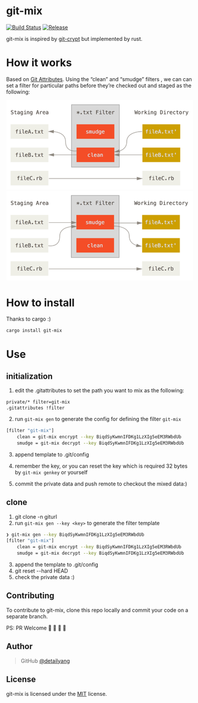 # git-mix
[![Build Status](https://travis-ci.org/detailyang/git-mix.svg?branch=master)](https://travis-ci.org/detailyang/git-mix)
[![Release](https://img.shields.io/crates/v/git-mix.svg)](https://crates.io/crates/git-mix)

git-mix is inspired by [git-crypt](https://github.com/AGWA/git-crypt) but implemented by rust.

# How it works
Based on [Git Attributes](https://git-scm.com/book/en/v2/Customizing-Git-Git-Attributes). Using the “clean” and “smudge” filters
, we can can set a filter for particular paths before they’re checked out and staged as the following:

![clean](/docs/clean.png)
![smudge](/docs/smudge.png)

# How to install
Thanks to cargo :)
```bash
cargo install git-mix
```

# Use

## initialization

1. edit the .gitattributes to set the path you want to mix as the following:

```bsah
private/* filter=git-mix
.gitattributes !filter
```

2. run `git-mix gen` to generate the config for defining the filter `git-mix`

```bash
[filter "git-mix"]
    clean = git-mix encrypt --key BiqdSyKwmnIFDKg1LzXIg5eEM3RWbdUb
    smudge = git-mix decrypt --key BiqdSyKwmnIFDKg1LzXIg5eEM3RWbdUb
```

3. append template to  .git/config

4. remember the key, or you can reset the key which is required 32 bytes by `git-mix genkey` or yourself

5. commit the private data and push remote to checkout the mixed data:)

## clone

1. git clone -n giturl
2. run `git-mix gen --key <key>` to generate the filter template
```bash
❯ git-mix gen --key BiqdSyKwmnIFDKg1LzXIg5eEM3RWbdUb                       127ms
[filter "git-mix"]
    clean = git-mix encrypt --key BiqdSyKwmnIFDKg1LzXIg5eEM3RWbdUb
    smudge = git-mix decrypt --key BiqdSyKwmnIFDKg1LzXIg5eEM3RWbdUb
```
3. append the template to .git/config
4. git reset --hard HEAD
5. check the private data :)

Contributing
------------

To contribute to git-mix, clone this repo locally and commit your code on a separate branch.

PS: PR Welcome :rocket: :rocket: :rocket: :rocket:


Author
------

> GitHub [@detailyang](https://github.com/detailyang)


License
-------
git-mix is licensed under the [MIT] license.

[MIT]: https://github.com/detailyang/ybw/blob/master/licenses/MIT

